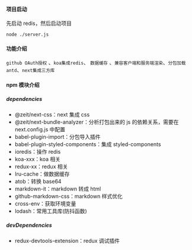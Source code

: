 #### 项目启动

先启动 redis，然后启动项目

```
node ./server.js
```

#### 功能介绍

`github OAuth授权` 、`koa集成redis`、 `数据缓存` 、`兼容客户端和服务端渲染`、`分包加载antd`、`next集成三方库`

#### npm 模块介绍

##### dependencies

- @zeit/next-css：next 集成 css
- @zeit/next-bundle-analyzer：分析打包出来的 js 的依赖关系，需要在 next.config.js 中配置
- babel-plugin-import：分包导入插件
- babel-plugin-styled-components：集成 styled-components
- ioredis：操作 redis
- koa-xxx：koa 相关
- redux-xx：redux 相关
- lru-cache：做数据缓存
- atob：转换 base64
- markdown-it：markdown 转成 html
- github-markdown-css：markdown 样式优化
- cross-env：获取环境变量
- lodash：常用工具库(防抖函数)

##### devDependencies

- redux-devtools-extension：redux 调试插件
